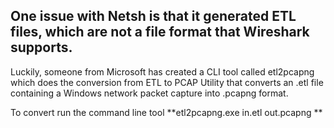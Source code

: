 ## One issue with Netsh is that it generated ETL files, which are not a file format that Wireshark supports. 

Luckily, someone from Microsoft has created a CLI tool called etl2pcapng which does the conversion from ETL to PCAP Utility that converts an .etl file containing a Windows network packet capture into .pcapng format.

To convert run the command line tool
**etl2pcapng.exe in.etl out.pcapng
**
